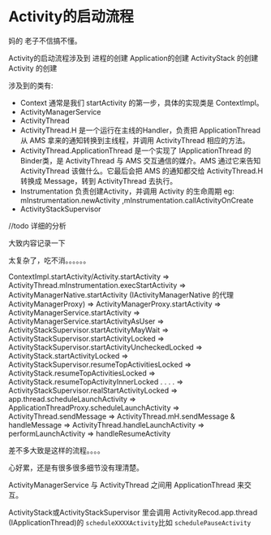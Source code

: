 # Activity的启动流程


妈的 老子不信搞不懂。

Activity的启动流程涉及到 进程的创建 Application的创建 ActivityStack 的创建 Activity 的创建


涉及到的类有:

- Context 通常是我们 startActivity 的第一步，具体的实现类是 ContextImpl。
- ActivityManagerService 
- ActivityThread 
- ActivityThread.H 是一个运行在主线的Handler，负责把 ApplicationThread 从 AMS 拿来的通知转换到主线程，并调用 ActivityThread 相应的方法。  
- ActivityThread.ApplicationThread 是一个实现了 IApplicationThread 的Binder类，是 ActivityThread 与 AMS 交互通信的媒介。AMS 通过它来告知 ActivityThread 该做什么。它最后会把 AMS 的通知都交给 ActivityThread.H 转换成 Message，转到 ActivityThread 去执行。
- Instrumentation  负责创建Activity，并调用 Activity 的生命周期 eg: mInstrumentation.newActivity ,mInstrumentation.callActivityOnCreate
- ActivityStackSupervisor 


//todo 详细的分析


大致内容记录一下 

太复杂了，吃不消。。。。。。


ContextImpl.startActivity/Activity.startActivity
 => ActivityThread.mInstrumentation.execStartActivity
  => ActivityManagerNative.startActivity  (IActivityManagerNative 的代理ActivityManagerProxy) 
   => ActivityManagerProxy.startActivity
    => ActivityManagerService.startActivity
     => ActivityManagerService.startActivityAsUser
      => ActivityStackSupervisor.startActivityMayWait
       => ActivityStackSupervisor.startActivityLocked
        => ActivityStackSupervisor.startActivityUncheckedLocked
         => ActivityStack.startActivityLocked
          => ActivityStackSupervisor.resumeTopActivitiesLocked
           => ActivityStack.resumeTopActivitiesLocked
            => ActivityStack.resumeTopActivityInnerLocked
            .
            .
            . 
            .
            => ActivityStackSupervisor.realStartActivityLocked
             => app.thread.scheduleLaunchActivity
              => ApplicationThreadProxy.scheduleLaunchActivity
              	=> ActivityThread.sendMessage
              	 => ActivityThread.mH.sendMessage & handleMessage
              	  => ActivityThread.handleLaunchActivity
              	   => performLaunchActivity
              	    => handleResumeActivity

差不多大致是这样的流程。。。。

心好累，还是有很多很多细节没有理清楚。

ActivityManagerService 与 ActivityThread 之间用 ApplicationThread 来交互。


ActivityStack或ActivityStackSupervisor 里会调用 ActivityRecod.app.thread (IApplicationThread)的 `scheduleXXXXActivity`比如 `schedulePauseActivity`



[](http://blog.csdn.net/luoshengyang/article/details/6689748)


